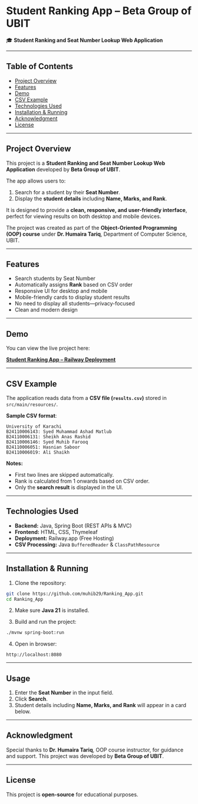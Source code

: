 # Student Ranking App – Beta Group of UBIT

🎓 **Student Ranking and Seat Number Lookup Web Application**

---

## Table of Contents

* [Project Overview](#project-overview)
* [Features](#features)
* [Demo](#demo)
* [CSV Example](#csv-example)
* [Technologies Used](#technologies-used)
* [Installation & Running](#installation--running)
* [Acknowledgment](#acknowledgment)
* [License](#license)

---

## Project Overview

This project is a **Student Ranking and Seat Number Lookup Web Application** developed by **Beta Group of UBIT**.

The app allows users to:

1. Search for a student by their **Seat Number**.
2. Display the **student details** including **Name, Marks, and Rank**.

It is designed to provide a **clean, responsive, and user-friendly interface**, perfect for viewing results on both desktop and mobile devices.

The project was created as part of the **Object-Oriented Programming (OOP) course** under **Dr. Humaira Tariq**, Department of Computer Science, UBIT.

---

## Features

* Search students by Seat Number
* Automatically assigns **Rank** based on CSV order
* Responsive UI for desktop and mobile
* Mobile-friendly cards to display student results
* No need to display all students—privacy-focused
* Clean and modern design

---

## Demo

You can view the live project here:

[**Student Ranking App – Railway Deployment**](https://rankingapp-production-0997.up.railway.app/)

---

## CSV Example

The application reads data from a **CSV file (`results.csv`)** stored in `src/main/resources/`.

**Sample CSV format**:

```csv
University of Karachi
B24110006143: Syed Muhammad Ashad Matlub
B24110006131: Sheikh Anas Rashid
B24110006146: Syed Muhib Farooq
B24110006051: Hasnian Saboor
B24110006019: Ali Shaikh
```

**Notes:**

* First two lines are skipped automatically.
* Rank is calculated from 1 onwards based on CSV order.
* Only the **search result** is displayed in the UI.

---

## Technologies Used

* **Backend:** Java, Spring Boot (REST APIs & MVC)
* **Frontend:** HTML, CSS, Thymeleaf
* **Deployment:** Railway.app (Free Hosting)
* **CSV Processing:** Java `BufferedReader` & `ClassPathResource`

---

## Installation & Running

1. Clone the repository:

```bash
git clone https://github.com/muhib29/Ranking_App.git
cd Ranking_App
```

2. Make sure **Java 21** is installed.

3. Build and run the project:

```bash
./mvnw spring-boot:run
```

4. Open in browser:

```
http://localhost:8080
```

---

## Usage

1. Enter the **Seat Number** in the input field.
2. Click **Search**.
3. Student details including **Name, Marks, and Rank** will appear in a card below.

---

## Acknowledgment

Special thanks to **Dr. Humaira Tariq**, OOP course instructor, for guidance and support.
This project was developed by **Beta Group of UBIT**.

---

## License

This project is **open-source** for educational purposes.
